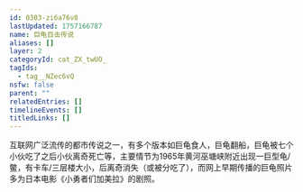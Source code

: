```yaml
---
id: 0303-zi6a76v8
lastUpdated: 1757166787
name: 巨龟目击传说
aliases: []
layer: 2
categoryId: cat_ZX_twUO_
tagIds:
  - tag__NZec6vQ
nsfw: false
parent: ""
relatedEntries: []
timelineEvents: []
titledLinks: []
---
```


互联网广泛流传的都市传说之一，有多个版本如巨龟食人，巨龟翻船，巨龟被七个小伙吃了之后小伙离奇死亡等，主要情节为1965年黄河巫塘峡附近出现一巨型龟/鳖，有卡车/三层楼大小，后离奇消失（或被分吃了），而网上早期传播的巨龟照片多为日本电影《小勇者们加美拉》的剧照。
